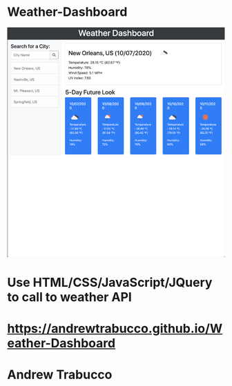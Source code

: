 # Weather-Dashboard

![Screenshot](/assets/example.png)

# Use HTML/CSS/JavaScript/JQuery to call to weather API

# https://andrewtrabucco.github.io/Weather-Dashboard

# Andrew Trabucco